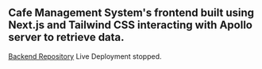 ## Cafe Management System's frontend built using Next.js and Tailwind CSS interacting with Apollo server to retrieve data.
[Backend Repository](https://github.com/Samarth1302/SE_backend)
Live Deployment stopped.
